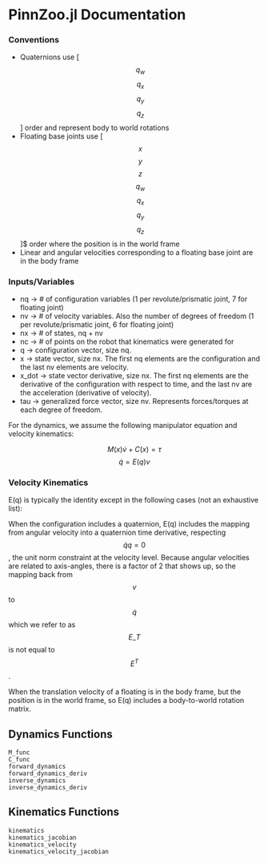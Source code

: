 # PinnZoo.jl Documentation
### Conventions
- Quaternions use \[$$q_w$$ $$q_x$$ $$q_y$$ $$q_z$$\] order and represent body to world rotations
- Floating base joints use \[$$x$$ $$y$$ $$z$$ $$q_w$$ $$q_x$$ $$q_y$$ $$q_z$$\]$ order where the position is in the world frame
- Linear and angular velocities corresponding to a floating base joint are in the body frame

### Inputs/Variables
- nq $\rightarrow$ # of configuration variables (1 per revolute/prismatic joint, 7 for floating joint)
- nv $\rightarrow$ # of velocity variables. Also the number of degrees of freedom (1 per revolute/prismatic joint, 6 for floating joint)
- nx $\rightarrow$ # of states, nq + nv
- nc $\rightarrow$ # of points on the robot that kinematics were generated for
- q $\rightarrow$ configuration vector, size nq.
- x $\rightarrow$ state vector, size nx. The first nq elements are the configuration and the last nv elements are velocity.
- x_dot $\rightarrow$ state vector derivative, size nx. The first nq elements are the derivative of the configuration with respect to time, and the last nv are the acceleration (derivative of velocity). 
- tau $\rightarrow$ generalized force vector, size nv. Represents forces/torques at each degree of freedom.

For the dynamics, we assume the following manipulator equation and velocity kinematics:

$$M(x)\dot{v} + C(x) = \tau$$
$$\dot{q} = E(q)v$$

### Velocity Kinematics
E(q) is typically the identity except in the following cases (not an exhaustive list):

When the configuration includes a quaternion, E(q) includes the mapping from angular velocity into a quaternion time derivative, respecting $$\dot{q}q = 0$$, the unit norm
constraint at the velocity level. Because angular velocities are related to axis-angles, there is a factor of 2 that shows up, so the mapping back from $$v$$ to $$\dot{q}$$ which
we refer to as $$E\_T$$ is not equal to $$E^T$$.

When the translation velocity of a floating is in the body frame, but the position is in the world frame, so E(q) includes a body-to-world rotation matrix.

## Dynamics Functions
```@docs
M_func
C_func
forward_dynamics
forward_dynamics_deriv
inverse_dynamics
inverse_dynamics_deriv
```

## Kinematics Functions
```@docs
kinematics
kinematics_jacobian
kinematics_velocity
kinematics_velocity_jacobian
```